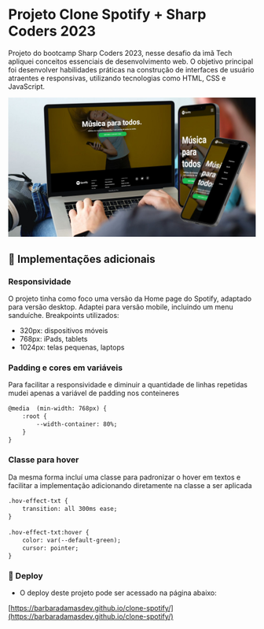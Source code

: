 # Projeto Clone Spotify + Sharp Coders 2023

Projeto do bootcamp Sharp Coders 2023, nesse desafio da ìmã Tech apliquei conceitos essenciais de desenvolvimento web. O objetivo principal foi desenvolver habilidades práticas na construção de interfaces de usuário atraentes e responsivas, utilizando tecnologias como HTML, CSS e JavaScript.

![Spotify](https://github.com/barbaradamasdev/clone-spotify/blob/main/Spotify-demo.jpg?raw=true)

## 🚀 Implementações adicionais

### Responsividade
O projeto tinha como foco uma versão da Home page do Spotify, adaptado para versão desktop. Adaptei para versão mobile, incluindo um menu sanduíche. Breakpoints utilizados:
- 320px: dispositivos móveis
- 768px: iPads, tablets
- 1024px: telas pequenas, laptops

### Padding e cores em variáveis
Para facilitar a responsividade e diminuir a quantidade de linhas repetidas mudei apenas a variável de padding nos conteineres
```
@media  (min-width: 768px) {
    :root {
        --width-container: 80%;
    }
}
```

### Classe para hover
Da mesma forma incluí uma classe para padronizar o hover em textos e facilitar a implementação adicionando diretamente na classe a ser aplicada
```
.hov-effect-txt {
    transition: all 300ms ease;
}

.hov-effect-txt:hover {
    color: var(--default-green);
    cursor: pointer;
}
```

### 🚀 Deploy
- O deploy deste projeto pode ser acessado na página abaixo:

[https://barbaradamasdev.github.io/clone-spotify/](https://barbaradamasdev.github.io/clone-spotify/)
